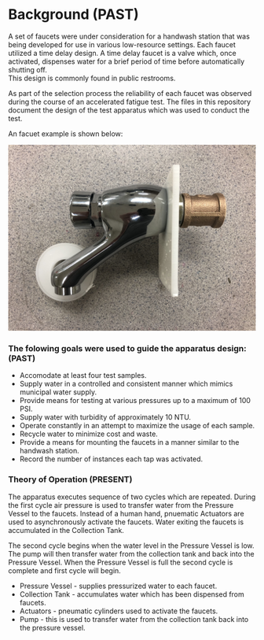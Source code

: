 # Background (PAST)

A set of faucets were under consideration for a handwash station that was being developed for use in various low-resource settings.  Each faucet utilized a 
time delay design.  A time delay faucet is a valve which, once activated, dispenses water for a brief period of time before automatically shutting off.  
This design is commonly found in public restrooms.

As part of the selection process the reliability of each faucet was observed during the course of an accelerated fatigue test.  The files in this repository 
document the design of the test apparatus which was used to conduct the test. 

An facuet example is shown below:

![Image of a Faucet](https://github.com/MaxBMitchell/Faucet-Fatigue-Apparatus/blob/master/Images/example_1.jpg)

### The folowing goals were used to guide the apparatus design: (PAST)

* Accomodate at least four test samples.
* Supply water in a controlled and consistent manner which mimics municipal water supply.
* Provide means for testing at various pressures up to a maximum of 100 PSI.
* Supply water with turbidity of approximately 10 NTU.
* Operate constantly in an attempt to maximize the usage of each sample.
* Recycle water to minimize cost and waste.
* Provide a means for mounting the faucets in a manner similar to the handwash station.
* Record the number of instances each tap was activated.

### Theory of Operation (PRESENT)

The apparatus executes sequence of two cycles which are repeated.  During the first cycle air pressure is used to transfer water from the Pressure Vessel to the faucets.  Instead of a human hand, pnuematic Actuators are used to asynchronously activate the faucets.  Water exiting the faucets is accumulated in the Collection Tank.  

The second cycle begins when the water level in the Pressure Vessel is low.  The pump will then transfer water from the collection tank and back into the Pressure Vessel.  When the Pressure Vessel is full the second cycle is complete and first cycle will begin.

* Pressure Vessel - supplies pressurized water to each faucet.
* Collection Tank - accumulates water which has been dispensed from faucets.
* Actuators - pneumatic cylinders used to activate the faucets.
* Pump - this is used to transfer water from the collection tank back into the pressure vessel.

